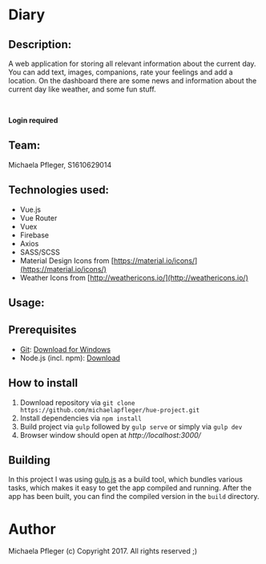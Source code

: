 # Diary
## Description:
A web application for storing all relevant information about the current day. You can add text, images, companions, rate your feelings and add a location. On the dashboard there are some news and information about the current day like weather, and some fun stuff.<br>

<br>

**Login required**

## Team:
Michaela Pfleger, S1610629014

## Technologies used:
* Vue.js
* Vue Router
* Vuex
* Firebase
* Axios
* SASS/SCSS
* Material Design Icons from [https://material.io/icons/](https://material.io/icons/)
* Weather Icons from [http://weathericons.io/](http://weathericons.io/)


## Usage:
## Prerequisites
* [Git](http://git-scm.org): [Download for Windows](https://git-for-windows.github.io)
* Node.js (incl. npm): [Download](http://nodejs.org) 
## How to install
1. Download repository via `git clone https://github.com/michaelapfleger/hue-project.git`
2. Install dependencies via `npm install`
3. Build project via `gulp` followed by `gulp serve` or simply via `gulp dev`
5. Browser window should open at *http://localhost:3000/*

## Building
In this project I was using [gulp.js](http://gulpjs.com) as a build tool, which bundles various tasks, which makes it easy to get the app compiled and running.
After the app has been built, you can find the compiled version in the `build` directory.

# Author
Michaela Pfleger
(c) Copyright 2017. All rights reserved ;)